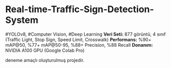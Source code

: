 # Real-time-Traffic-Sign-Detection-System
#YOLOv8, #Computer Vision, #Deep Learning
**Veri Seti:** 877 görüntü, 4 sınıf (Traffic Light, Stop Sign, Speed Limit, Crosswalk)
**Performans:** %90+ mAP@50, %77+ mAP@50-95, %88+ Precision, %88 Recall
**Donanım:** NVIDIA A100 GPU (Google Colab Pro)

deneme amaçlı oluşturulmuş projedir. 
